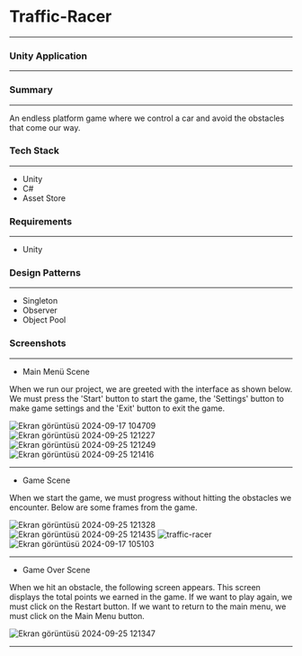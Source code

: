 # Traffic-Racer

___

### Unity Application

---

### Summary

---

An endless platform game where we control a car and avoid the obstacles that come our way.

### Tech Stack

---

* Unity
* C#
* Asset Store

### Requirements

---

* Unity

### Design Patterns

---

* Singleton
* Observer
* Object Pool
  
### Screenshots

---

* Main Menü Scene

When we run our project, we are greeted with the interface as shown below. We must press the 'Start' button to start the game, the 'Settings' button to make game settings and the 'Exit' button to exit the game.

![Ekran görüntüsü 2024-09-17 104709](https://github.com/user-attachments/assets/e9575f87-5b9a-48e5-9088-589a169a559b)
![Ekran görüntüsü 2024-09-25 121227](https://github.com/user-attachments/assets/4088a0d1-b5fe-4cde-8020-57e5d4e58d7f)
![Ekran görüntüsü 2024-09-25 121249](https://github.com/user-attachments/assets/62d34f9f-b624-4daf-9e5c-8a2192688f8b)
![Ekran görüntüsü 2024-09-25 121416](https://github.com/user-attachments/assets/001fb3b3-4039-4a04-a0b2-4cb608add511)

---

* Game Scene

When we start the game, we must progress without hitting the obstacles we encounter. Below are some frames from the game.

![Ekran görüntüsü 2024-09-25 121328](https://github.com/user-attachments/assets/c787b35d-5c5b-432d-9bea-b1630754e564)
![Ekran görüntüsü 2024-09-25 121435](https://github.com/user-attachments/assets/9e3317b8-eb3c-419c-8572-e0800310ceab)
![traffic-racer](https://github.com/user-attachments/assets/cd16e380-4f6c-467f-82dc-dcfc4bd41b82)
![Ekran görüntüsü 2024-09-17 105103](https://github.com/user-attachments/assets/10e28f8b-dfe0-42d7-aad5-d22d721874e9)

---

* Game Over Scene

When we hit an obstacle, the following screen appears. This screen displays the total points we earned in the game. If we want to play again, we must click on the Restart button. If we want to return to the main menu, we must click on the Main Menu button.

![Ekran görüntüsü 2024-09-25 121347](https://github.com/user-attachments/assets/45ce0ce0-5813-4a9e-9825-9fb187d5db33)

---
